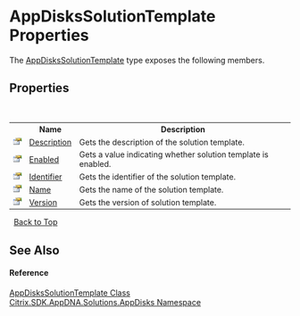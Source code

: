 # AppDisksSolutionTemplate Properties
 

The <a href="cef395ca-9b79-009c-3889-8096ca0bcda7">AppDisksSolutionTemplate</a> type exposes the following members.


## Properties
&nbsp;<table><tr><th></th><th>Name</th><th>Description</th></tr><tr><td>![Public property](media/pubproperty.gif "Public property")</td><td><a href="04f77661-1000-0af8-b4e0-55a75cae64ad">Description</a></td><td>
Gets the description of the solution template.</td></tr><tr><td>![Public property](media/pubproperty.gif "Public property")</td><td><a href="6e08b05b-7a68-90d9-ccdc-59434304616e">Enabled</a></td><td>
Gets a value indicating whether solution template is enabled.</td></tr><tr><td>![Public property](media/pubproperty.gif "Public property")</td><td><a href="41a8df9a-72a5-0881-ca0d-acbd073d1f98">Identifier</a></td><td>
Gets the identifier of the solution template.</td></tr><tr><td>![Public property](media/pubproperty.gif "Public property")</td><td><a href="da646cb6-6810-dfc8-b2b8-7046632ed6a9">Name</a></td><td>
Gets the name of the solution template.</td></tr><tr><td>![Public property](media/pubproperty.gif "Public property")</td><td><a href="966fae0f-f33b-5054-3a1f-8e392a3cfc80">Version</a></td><td>
Gets the version of solution template.</td></tr></table>&nbsp;
<a href="#appdiskssolutiontemplate-properties">Back to Top</a>

## See Also


#### Reference
<a href="cef395ca-9b79-009c-3889-8096ca0bcda7">AppDisksSolutionTemplate Class</a><br /><a href="3c384851-470e-e1e2-019f-9fa48f730a55">Citrix.SDK.AppDNA.Solutions.AppDisks Namespace</a><br />